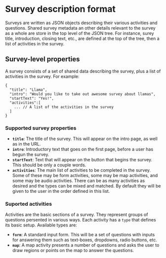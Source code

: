 # Survey description format
Surveys are written as JSON objects describing their various activities and questions.
Shared survey metadata an other details relevant to the survey as a whole are store in the top level of the JSON tree. 
For instance, surey title, introduction, closing text, etc., are defined at the top of the tree, then a list of activities in the survey.

## Survey-level properties
A survey consists of a set of shared data describing the survey, plus a list of activities in the survey. 
For example:
```
{
  "title": "Llama",
  "intro": "Would you like to take out awesome survey about llamas",
  "startText": "Yes!",
  "activities":[
    ... // A list of the activities in the survey
  ]
}
```
### Supported survey properties
* **`title`**: The title of the survey. This will appear on the intro page, as well as in the URL.
* **`intro`**: Introductory text that goes on the first page, before a user has begun the survey.
* **`startText`**: Text that will appear on the button that begins the survey. This should be only a couple words.
* **`activities`**: The main list of activities to be completed in the survey. Some of these may be form activities, some may be map activities, and some may be audio activities. There can be as many activities as desired and the types can be mixed and matched. By default they will be given to the user in the order defined in this list.

### Suported activities
Activities are the basic sections of a survey. They represent groups of questions persented in various ways. Each activity has a `type` that defines its basic setup. Available types are:
* **`form`**: A standard input form. This will be a set of questions with inputs for answering them such as text-boxes, dropdowns, radio buttons, etc.
* **`map`**: A map activity presents a number of questions and asks the user to draw regions or points on the map to answer the questions.
